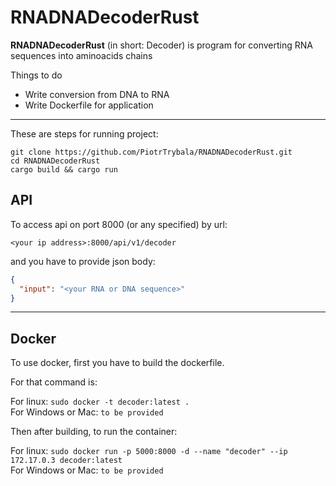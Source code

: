 # RNADNADecoderRust

**RNADNADecoderRust** (in short: Decoder) is program for converting RNA sequences into
aminoacids chains

Things to do
- Write conversion from DNA to RNA
- Write Dockerfile for application

---

These are steps for running project:
```
git clone https://github.com/PiotrTrybala/RNADNADecoderRust.git
cd RNADNADecoderRust
cargo build && cargo run
```
## API

To access api on port 8000 (or any specified) by url:
```plaintext
<your ip address>:8000/api/v1/decoder
```

and you have to provide json body:
```json
{
  "input": "<your RNA or DNA sequence>"
}
```
---

## Docker

To use docker, first you have to build the dockerfile.

For that command is:

For linux: ```sudo docker -t decoder:latest .```<br/>
For Windows or Mac: ```to be provided```

Then after building, to run the container:

For linux: ```sudo docker run -p 5000:8000 -d --name "decoder" --ip 172.17.0.3 decoder:latest```<br/>
For Windows or Mac: ```to be provided```
